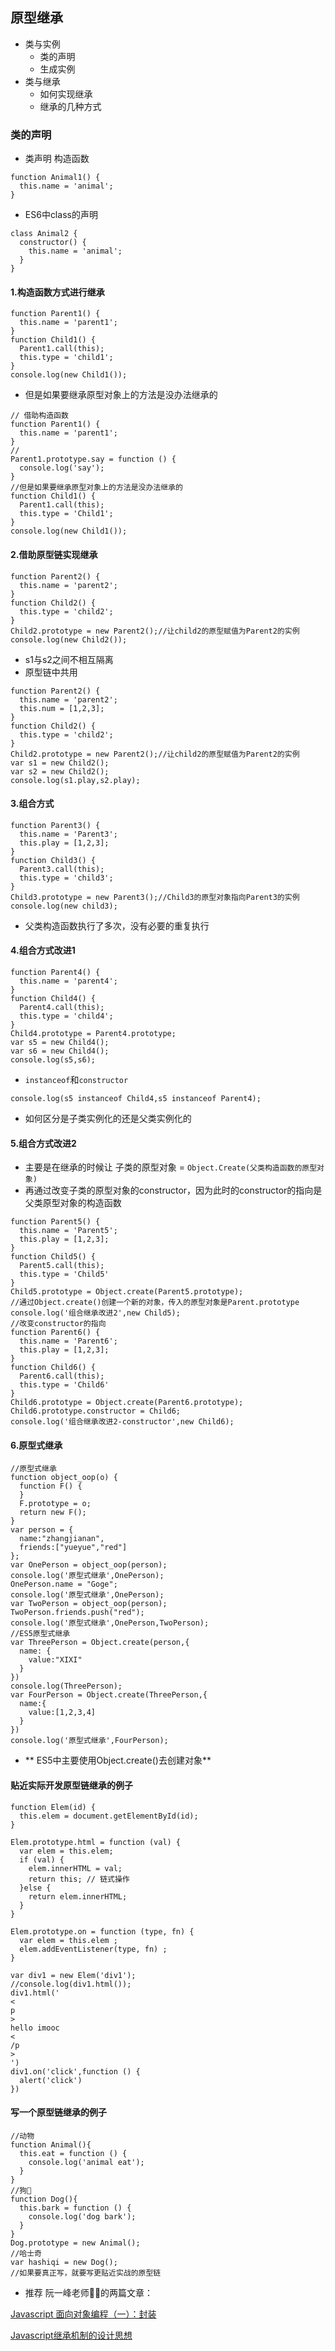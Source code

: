 ## 原型继承

* 类与实例
  * 类的声明
  * 生成实例
* 类与继承
  * 如何实现继承
  * 继承的几种方式

### 类的声明

* 类声明 构造函数

```
function Animal1() {
  this.name = 'animal';
}
```

* ES6中class的声明

```
class Animal2 {
  constructor() {
    this.name = 'animal';
  }
}
```

#### 1.构造函数方式进行继承

```
function Parent1() {
  this.name = 'parent1';
}
function Child1() {
  Parent1.call(this);
  this.type = 'child1';
}
console.log(new Child1());
```

* 但是如果要继承原型对象上的方法是没办法继承的

```
// 借助构造函数
function Parent1() {
  this.name = 'parent1';
}
//
Parent1.prototype.say = function () {
  console.log('say');
}
//但是如果要继承原型对象上的方法是没办法继承的
function Child1() {
  Parent1.call(this);
  this.type = 'Child1';
}
console.log(new Child1());
```

#### 2.借助原型链实现继承

```
function Parent2() {
  this.name = 'parent2';
}
function Child2() {
  this.type = 'child2';
}
Child2.prototype = new Parent2();//让child2的原型赋值为Parent2的实例
console.log(new Child2());
```

* s1与s2之间不相互隔离
* 原型链中共用

```
function Parent2() {
  this.name = 'parent2';
  this.num = [1,2,3];
}
function Child2() {
  this.type = 'child2';
}
Child2.prototype = new Parent2();//让child2的原型赋值为Parent2的实例
var s1 = new Child2();
var s2 = new Child2();
console.log(s1.play,s2.play);
```

#### 3.组合方式

```
function Parent3() {
  this.name = 'Parent3';
  this.play = [1,2,3];
}
function Child3() {
  Parent3.call(this);
  this.type = 'child3';
}
Child3.prototype = new Parent3();//Child3的原型对象指向Parent3的实例
console.log(new child3);
```

* 父类构造函数执行了多次，没有必要的重复执行

#### 4.组合方式改进1

```
function Parent4() {
  this.name = 'parent4';
}
function Child4() {
  Parent4.call(this);
  this.type = 'child4';
}
Child4.prototype = Parent4.prototype;
var s5 = new Child4();
var s6 = new Child4();
console.log(s5,s6);
```

* `instanceof`和`constructor`

```
console.log(s5 instanceof Child4,s5 instanceof Parent4);
```

* 如何区分是子类实例化的还是父类实例化的

#### 5.组合方式改进2

* 主要是在继承的时候让 子类的原型对象 =
  `Object.Create(父类构造函数的原型对象)`
* 再通过改变子类的原型对象的constructor，因为此时的constructor的指向是父类原型对象的构造函数

```
function Parent5() {
  this.name = 'Parent5';
  this.play = [1,2,3];
}
function Child5() {
  Parent5.call(this);
  this.type = 'Child5'
}
Child5.prototype = Object.create(Parent5.prototype);
//通过Object.create()创建一个新的对象，传入的原型对象是Parent.prototype
console.log('组合继承改进2',new Child5);
//改变constructor的指向
function Parent6() {
  this.name = 'Parent6';
  this.play = [1,2,3];
}
function Child6() {
  Parent6.call(this);
  this.type = 'Child6'
}
Child6.prototype = Object.create(Parent6.prototype);
Child6.prototype.constructor = Child6;
console.log('组合继承改进2-constructor',new Child6);
```

#### 6.原型式继承

```
//原型式继承
function object_oop(o) {
  function F() {
  }
  F.prototype = o;
  return new F();
}
var person = {
  name:"zhangjianan",
  friends:["yueyue","red"]
};
var OnePerson = object_oop(person);
console.log('原型式继承',OnePerson);
OnePerson.name = "Goge";
console.log('原型式继承',OnePerson);
var TwoPerson = object_oop(person);
TwoPerson.friends.push("red");
console.log('原型式继承',OnePerson,TwoPerson);
//ES5原型式继承
var ThreePerson = Object.create(person,{
  name: {
    value:"XIXI"
  }
})
console.log(ThreePerson);
var FourPerson = Object.create(ThreePerson,{
  name:{
    value:[1,2,3,4]
  }
})
console.log('原型式继承',FourPerson);
```

* ** ES5中主要使用Object.create\(\)去创建对象**

#### 贴近实际开发原型链继承的例子

```
function Elem(id) {
  this.elem = document.getElementById(id);
}

Elem.prototype.html = function (val) {
  var elem = this.elem;
  if (val) {
    elem.innerHTML = val;
    return this; // 链式操作
  }else {
    return elem.innerHTML;
  }
}

Elem.prototype.on = function (type, fn) {
  var elem = this.elem ;
  elem.addEventListener(type, fn) ;
}

var div1 = new Elem('div1');
//console.log(div1.html());
div1.html('
<
p
>
hello imooc
<
/p
>
')
div1.on('click',function () {
  alert('click')
})
```

#### 写一个原型链继承的例子

```
//动物
function Animal(){
  this.eat = function () {
    console.log('animal eat');
  }
}
//狗🐶
function Dog(){
  this.bark = function () {
    console.log('dog bark');
  }
}
Dog.prototype = new Animal();
//哈士奇
var hashiqi = new Dog();
//如果要真正写，就要写更贴近实战的原型链
```

* 推荐 阮一峰老师👨‍🏫的两篇文章：

[Javascript 面向对象编程（一）：封装](http://www.ruanyifeng.com/blog/2010/05/object-oriented_javascript_encapsulation.html)

[Javascript继承机制的设计思想](http://www.ruanyifeng.com/blog/2011/06/designing_ideas_of_inheritance_mechanism_in_javascript.html)

  


